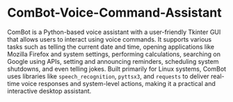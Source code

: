 # ComBot-Voice-Command-Assistant

ComBot is a Python-based voice assistant with a user-friendly Tkinter GUI that allows users to interact using voice commands. It supports various tasks such as telling the current date and time, opening applications like Mozilla Firefox and system settings, performing calculations, searching on Google using APIs, setting and announcing reminders, scheduling system shutdowns, and even telling jokes. Built primarily for Linux systems, ComBot uses libraries like `speech_recognition`, `pyttsx3`, and `requests` to deliver real-time voice responses and system-level actions, making it a practical and interactive desktop assistant.
